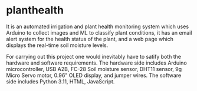 # planthealth
 It is an automated irrigation and plant health monitoring system which uses Arduino to collect images and ML to classify plant conditions, it has an email alert system for the health status of the plant, and a web page which displays the real-time soil moisture levels. 

 For carrying out this project one would inevitably have to satify both the hardware and software requirements. The hardware side includes Arduino microcontroller, USB A2B, FC-28 Soil moisture sensor, DHT11 sensor, 9g Micro Servo motor, 0.96" OLED display, and jumper wires. The software side includes Python 3.11, HTML, JavaScript. 
